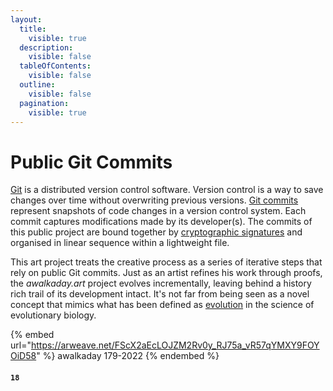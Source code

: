 ```yaml
---
layout:
  title:
    visible: true
  description:
    visible: false
  tableOfContents:
    visible: false
  outline:
    visible: false
  pagination:
    visible: true
---
```


# Public Git Commits

[Git](https://github.com/git-guides#what-is-git) is a distributed version control software. Version control is a way to save changes over time without overwriting previous versions. [Git commits](https://github.com/git-guides/git-commit#git-commit) represent snapshots of code changes in a version control system. Each commit captures modifications made by its developer(s). The commits of this public project are bound together by [cryptographic signatures](https://keybase.io/daqhris/graph) and organised in linear sequence within a lightweight file.

This art project treats the creative process as a series of iterative steps that rely on public Git commits. Just as an artist refines his work through proofs, the _awalkaday.art_ project evolves incrementally, leaving behind a history rich trail of its development intact. It's not far from being seen as a novel concept that mimics what has been defined as [evolution](https://evolution.berkeley.edu/evolution-101/the-history-of-life-looking-at-the-patterns/trees-not-ladders/) in the science of evolutionary biology.



{% embed url="https://arweave.net/FScX2aEcLOJZM2Rv0y_RJ75a_vR57qYMXY9FOYOiD58" %}
awalkaday 179-2022
{% endembed %}

#### `18`
